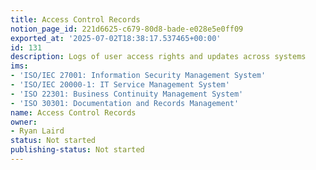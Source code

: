```yaml
---
title: Access Control Records
notion_page_id: 221d6625-c679-80d8-bade-e028e5e0ff09
exported_at: '2025-07-02T18:38:17.537465+00:00'
id: 131
description: Logs of user access rights and updates across systems
ims:
- 'ISO/IEC 27001: Information Security Management System'
- 'ISO/IEC 20000-1: IT Service Management System'
- 'ISO 22301: Business Continuity Management System'
- 'ISO 30301: Documentation and Records Management'
name: Access Control Records
owner:
- Ryan Laird
status: Not started
publishing-status: Not started
---
```


